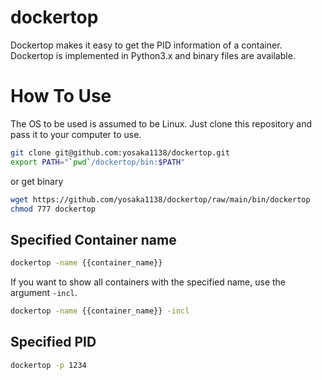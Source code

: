 # dockertop

Dockertop makes it easy to get the PID information of a container.
Dockertop is implemented in Python3.x and binary files are available.

# How To Use

The OS to be used is assumed to be Linux.
Just clone this repository and pass it to your computer to use.
```bash
git clone git@github.com:yosaka1138/dockertop.git
export PATH="`pwd`/dockertop/bin:$PATH"
```
or get binary

```bash
wget https://github.com/yosaka1138/dockertop/raw/main/bin/dockertop
chmod 777 dockertop
```

## Specified Container name
```bash
dockertop -name {{container_name}}
```
If you want to show all containers with the specified name, use the argument `-incl`.
```bash
dockertop -name {{container_name}} -incl
```



## Specified PID
```bash
dockertop -p 1234
```
